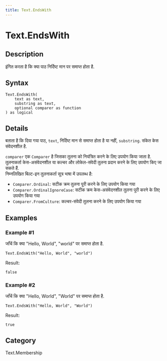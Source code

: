 ```yaml
---
title: Text.EndsWith
---
```


# Text.EndsWith


## Description

इंगित करता है कि क्या पाठ निर्दिष्ट मान पर समाप्त होता है.


## Syntax

```powerquery
Text.EndsWith(
    text as text,
    substring as text,
    optional comparer as function
) as logical
```


## Details

बताता है कि दिया गया पाठ, <code>text</code>, निर्दिष्ट मान से समाप्त होता है या नहीं, <code>substring</code>. संकेत केस संवेदनशील है.      <div>        <code>comparer</code> एक <code>Comparer</code> है जिसका तुलना को नियंत्रित करने के लिए उपयोग किया जाता है. तुलनाकर्ता केस-असंवेदनशील या कल्चर और लोकेल-संवेदी तुलना प्रदान करने के लिए उपयोग किए जा सकते हैं.      </div>      <div>          निम्नलिखित बिल्ट-इन तुलनाकर्ता सूत्र भाषा में उपलब्ध है:      </div>      <ul>        <li><code>Comparer.Ordinal</code>: सटीक क्रम तुलना पूरी करने के लिए उपयोग किया गया</li>        <li><code>Comparer.OrdinalIgnoreCase</code>: सटीक क्रम केस-असंवेदनशील तुलना पूरी करने के लिए उपयोग किया गया</li>        <li> <code>Comparer.FromCulture</code>: कल्चर-संवेदी तुलना करने के लिए उपयोग किया गया</li>      </ul>


## Examples

### Example #1 
जाँचें कि क्या &#34;Hello, World&#34;, &#34;world&#34; पर समाप्त होता है.
```powerquery
Text.EndsWith("Hello, World", "world")
```

Result: 
```powerquery
false
```


### Example #2 
जाँचें कि क्या &#34;Hello, World&#34;, &#34;World&#34; पर समाप्त होता है.
```powerquery
Text.EndsWith("Hello, World", "World")
```

Result: 
```powerquery
true
```




## Category
Text.Membership
